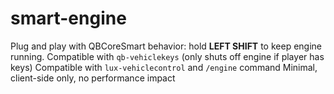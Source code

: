 # smart-engine
Plug and play  with QBCoreSmart behavior: hold **LEFT SHIFT** to keep engine running. Compatible with `qb-vehiclekeys` (only shuts off engine if player has keys) Compatible with `lux-vehiclecontrol` and `/engine` command Minimal, client-side only, no performance impact
